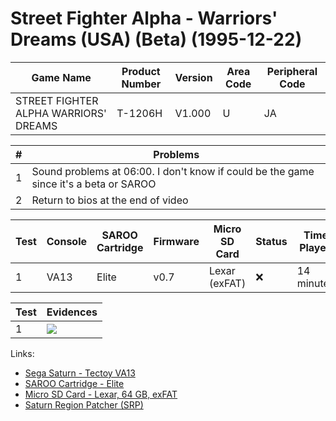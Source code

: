 # Street Fighter Alpha - Warriors' Dreams (USA) (Beta) (1995-12-22)

| Game Name                             | Product Number | Version | Area Code | Peripheral Code |
| ------------------------------------- | -------------- | ------- | --------- | --------------- |
| STREET FIGHTER ALPHA WARRIORS' DREAMS | T-1206H        | V1.000  | U         | JA              |

| #   | Problems                                                                              |
| --- | ------------------------------------------------------------------------------------- |
| 1   | Sound problems at 06:00. I don't know if could be the game since it's a beta or SAROO |
| 2   | Return to bios at the end of video                                                    |

| Test | Console | SAROO Cartridge | Firmware | Micro SD Card | Status | Time Played |
| ---- | ------- | --------------- | -------- | ------------- | ------ | ----------- |
| 1    | VA13    | Elite           | v0.7     | Lexar (exFAT) | :x:    | 14 minutes  |

| Test | Evidences                                                                                        |
| ---- | ------------------------------------------------------------------------------------------------ |
| 1    | [![](https://img.youtube.com/vi/DHIljeeST1w/0.jpg)](https://www.youtube.com/watch?v=DHIljeeST1w) |

Links:

- [Sega Saturn - Tectoy VA13](../../../Info/Consoles/VA13/README.md)
- [SAROO Cartridge - Elite](../../../Info/Cartridges/RetroGameParadiseStore/1.32F/README.md)
- [Micro SD Card - Lexar, 64 GB, exFAT](../../../Info/SdCards/Lexar/64GB/exfat/README.md)
- [Saturn Region Patcher (SRP)](https://segaxtreme.net/resources/saturn-region-patcher.81/download)
